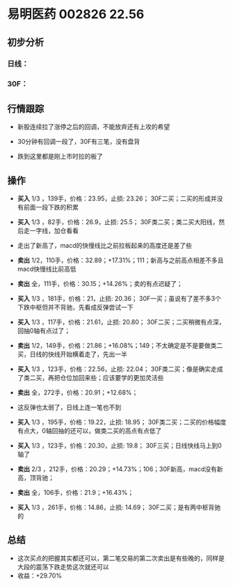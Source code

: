 # 易明医药 002826 22.56
## 初步分析
### 日线：
  
### 30F：
  
## 行情跟踪
  - 新股连续拉了涨停之后的回调，不能放弃还有上攻的希望
  - 30分钟有回调一段了，30F有三笔，没有盘背

  - 跌到这里都是刚上市时拉的板了
## 操作
  - **买入** 1/3 ，139手，价格：23.95，止损: 23.26； 30F二买；二买的形成并没有前面一段下跌的积累
  - **买入** 1/3 ，82手，价格：26.9，止损: 25.5； 30F类二买；类二买大阳线，然后走一字线，加仓看看
  - 走出了新高了，macd的快慢线比之前拉板起来的高度还是差了些
  - **卖出** 1/2，110手，价格：32.89；+17.31%；111；新高与之前高点相差不多且macd快慢线比前高低
  - **卖出** 全，111手，价格：30.15；+14.26%；卖的有点迟疑了；

  - **买入** 1/3 ，181手，价格：21，止损: 20.36； 30F一买；虽说有了差不多3个下跌中枢但并不背驰，先看成反弹尝试一下
  - **买入** 1/3 ，117手，价格：21.61，止损: 20.80； 30F二买；二买稍微有点深，回抽0轴有点过了；
  - **卖出** 1/2，149手，价格：21.86；+16.08%；149；不太确定是不是要做类二买，日线的快线开始横着走了，先出一半

  - **买入** 1/3 ，123手，价格：22.56，止损: 22.04； 30F类二买；像是确实走成了类二买，再把仓位加回来些；应该要学的更加灵活些
  - **卖出** 全，272手，价格：20.91；+12.68%；
  - 这反弹也太弱了，日线上连一笔也不到

  - **买入** 1/3 ，195手，价格：19.22，止损: 18.95； 30F类二买；二买的价格幅度有点大，0轴回抽的还可以，做类二买的高点有点低了
  - **买入** 1/3 ，123手，价格：20.30，止损: 19.8； 30F三买；日线快线马上到0轴了
  - **卖出** 2/3 ，212手，价格：20.29；+14.73%；106；30F新高，macd没有新高，顶背驰；
  - **卖出** 全，106手，价格：21.9；+16.43%；

  - **买入** 1/3 ，261手，价格：14.86，止损: 14.69； 30F二买；是有两中枢背驰的

## 总结
  - 这次买点的把握其实都还可以，第二笔交易的第二次卖出是有些晚的，同样是大段的震荡下跌走势这次就还可以
  - 收益：+29.70%
